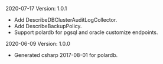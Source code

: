 2020-07-17 Version: 1.0.1
- Add DescribeDBClusterAuditLogCollector.
- Add DescribeBackupPolicy.
- Support polardb for pgsql and oracle customize endpoints.

2020-06-09 Version: 1.0.0
- Generated csharp 2017-08-01 for polardb.

